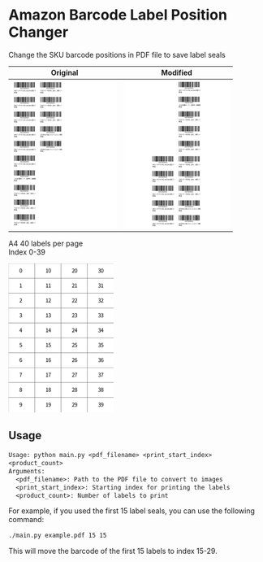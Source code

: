 # Amazon Barcode Label Position Changer
Change the SKU barcode positions in PDF file to save label seals

Original | Modified
--- | ---
![Original Image](images/original.png) | ![Modified Image](images/modified.png)

A4 40 labels per page  
Index 0-39

![Index Image](images/index.png)

## Usage
```
Usage: python main.py <pdf_filename> <print_start_index> <product_count>
Arguments:
  <pdf_filename>: Path to the PDF file to convert to images
  <print_start_index>: Starting index for printing the labels
  <product_count>: Number of labels to print
```

For example, if you used the first 15 label seals, you can use the following command:
```bash
./main.py example.pdf 15 15
```

This will move the barcode of the first 15 labels to index 15-29.